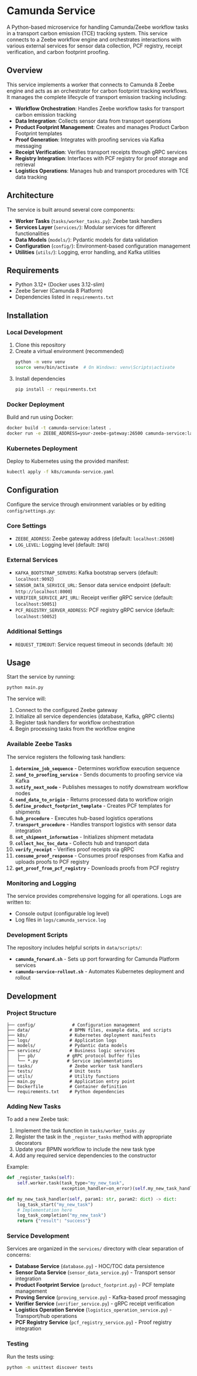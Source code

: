 # Camunda Service

A Python-based microservice for handling Camunda/Zeebe workflow tasks in a transport carbon emission (TCE) tracking system. This service connects to a Zeebe workflow engine and orchestrates interactions with various external services for sensor data collection, PCF registry, receipt verification, and carbon footprint proofing.

## Overview

This service implements a worker that connects to Camunda 8 Zeebe engine and acts as an orchestrator for carbon footprint tracking workflows. It manages the complete lifecycle of transport emission tracking including:

- **Workflow Orchestration**: Handles Zeebe workflow tasks for transport carbon emission tracking
- **Data Integration**: Collects sensor data from transport operations
- **Product Footprint Management**: Creates and manages Product Carbon Footprint templates
- **Proof Generation**: Integrates with proofing services via Kafka messaging
- **Receipt Verification**: Verifies transport receipts through gRPC services
- **Registry Integration**: Interfaces with PCF registry for proof storage and retrieval
- **Logistics Operations**: Manages hub and transport procedures with TCE data tracking

## Architecture

The service is built around several core components:

- **Worker Tasks** (`tasks/worker_tasks.py`): Zeebe task handlers
- **Services Layer** (`services/`): Modular services for different functionalities
- **Data Models** (`models/`): Pydantic models for data validation
- **Configuration** (`config/`): Environment-based configuration management
- **Utilities** (`utils/`): Logging, error handling, and Kafka utilities

## Requirements

- Python 3.12+ (Docker uses 3.12-slim)
- Zeebe Server (Camunda 8 Platform)
- Dependencies listed in `requirements.txt`

## Installation

### Local Development

1. Clone this repository
2. Create a virtual environment (recommended)
   ```bash
   python -m venv venv
   source venv/bin/activate  # On Windows: venv\Scripts\activate
   ```
3. Install dependencies
   ```bash
   pip install -r requirements.txt
   ```

### Docker Deployment

Build and run using Docker:
```bash
docker build -t camunda-service:latest .
docker run -e ZEEBE_ADDRESS=your-zeebe-gateway:26500 camunda-service:latest
```

### Kubernetes Deployment

Deploy to Kubernetes using the provided manifest:
```bash
kubectl apply -f k8s/camunda-service.yaml
```

## Configuration

Configure the service through environment variables or by editing `config/settings.py`:

### Core Settings
- `ZEEBE_ADDRESS`: Zeebe gateway address (default: `localhost:26500`)
- `LOG_LEVEL`: Logging level (default: `INFO`)

### External Services
- `KAFKA_BOOTSTRAP_SERVERS`: Kafka bootstrap servers (default: `localhost:9092`)
- `SENSOR_DATA_SERVICE_URL`: Sensor data service endpoint (default: `http://localhost:8000`)
- `VERIFIER_SERVICE_API_URL`: Receipt verifier gRPC service (default: `localhost:50051`)
- `PCF_REGISTRY_SERVER_ADDRESS`: PCF registry gRPC service (default: `localhost:50052`)

### Additional Settings
- `REQUEST_TIMEOUT`: Service request timeout in seconds (default: `30`)

## Usage

Start the service by running:

```bash
python main.py
```

The service will:

1. Connect to the configured Zeebe gateway
2. Initialize all service dependencies (database, Kafka, gRPC clients)
3. Register task handlers for workflow orchestration
4. Begin processing tasks from the workflow engine

### Available Zeebe Tasks

The service registers the following task handlers:

1. **`determine_job_sequence`** - Determines workflow execution sequence
2. **`send_to_proofing_service`** - Sends documents to proofing service via Kafka
3. **`notify_next_node`** - Publishes messages to notify downstream workflow nodes
4. **`send_data_to_origin`** - Returns processed data to workflow origin
5. **`define_product_footprint_template`** - Creates PCF templates for shipments
6. **`hub_procedure`** - Executes hub-based logistics operations
7. **`transport_procedure`** - Handles transport logistics with sensor data integration
8. **`set_shipment_information`** - Initializes shipment metadata
9. **`collect_hoc_toc_data`** - Collects hub and transport data
10. **`verify_receipt`** - Verifies proof receipts via gRPC
11. **`consume_proof_response`** - Consumes proof responses from Kafka and uploads proofs to PCF registry
12. **`get_proof_from_pcf_registry`** - Downloads proofs from PCF registry

### Monitoring and Logging

The service provides comprehensive logging for all operations. Logs are written to:
- Console output (configurable log level)
- Log files in `logs/camunda_service.log`

### Development Scripts

The repository includes helpful scripts in `data/scripts/`:
- **`camunda_forward.sh`** - Sets up port forwarding for Camunda Platform services
- **`camunda-service-rollout.sh`** - Automates Kubernetes deployment and rollout

## Development

### Project Structure

```
├── config/              # Configuration management
├── data/               # BPMN files, example data, and scripts
├── k8s/                # Kubernetes deployment manifests
├── logs/               # Application logs
├── models/             # Pydantic data models
├── services/           # Business logic services
│   ├── pb/            # gRPC protocol buffer files
│   └── *.py           # Service implementations
├── tasks/              # Zeebe worker task handlers
├── tests/              # Unit tests
├── utils/              # Utility functions
├── main.py             # Application entry point
├── Dockerfile          # Container definition
└── requirements.txt    # Python dependencies
```

### Adding New Tasks

To add a new Zeebe task:

1. Implement the task function in `tasks/worker_tasks.py`
2. Register the task in the `_register_tasks` method with appropriate decorators
3. Update your BPMN workflow to include the new task type
4. Add any required service dependencies to the constructor

Example:
```python
def _register_tasks(self):
    self.worker.task(task_type="my_new_task",
                     exception_handler=on_error)(self.my_new_task_handler)

def my_new_task_handler(self, param1: str, param2: dict) -> dict:
    log_task_start("my_new_task")
    # Implementation here
    log_task_completion("my_new_task")
    return {"result": "success"}
```

### Service Development

Services are organized in the `services/` directory with clear separation of concerns:

- **Database Service** (`database.py`) - HOC/TOC data persistence
- **Sensor Data Service** (`sensor_data_service.py`) - Transport sensor integration
- **Product Footprint Service** (`product_footprint.py`) - PCF template management
- **Proving Service** (`proving_service.py`) - Kafka-based proof messaging
- **Verifier Service** (`verifier_service.py`) - gRPC receipt verification
- **Logistics Operation Service** (`logistics_operation_service.py`) - Transport/hub operations
- **PCF Registry Service** (`pcf_registry_service.py`) - Proof registry integration

### Testing

Run the tests using:

```bash
python -m unittest discover tests
``` 
